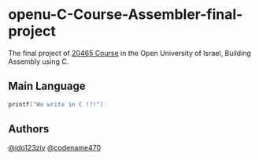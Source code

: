 # openu-C-Course-Assembler-final-project
The final project of [20465 Course](https://www.openu.ac.il/courses/20465.htm)  in the Open University of Israel, Building Assembly using C.

## Main Language 
```C
printf("We write in C !?!")
```

## Authors
[@ido123ziv](https://github.com/ido123ziv)
[@codename470](https://github.com/codename470)
